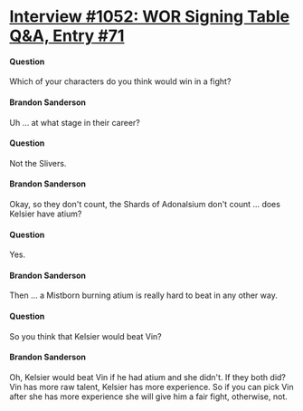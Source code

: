 # [Interview #1052: WOR Signing Table Q&A, Entry #71](https://www.theoryland.com/intvmain.php?i=1052#71)

#### Question

Which of your characters do you think would win in a fight?

#### Brandon Sanderson

Uh … at what stage in their career?

#### Question

Not the Slivers.

#### Brandon Sanderson

Okay, so they don't count, the Shards of Adonalsium don't count … does Kelsier have atium?

#### Question

Yes.

#### Brandon Sanderson

Then … a Mistborn burning atium is really hard to beat in any other way.

#### Question

So you think that Kelsier would beat Vin?

#### Brandon Sanderson

Oh, Kelsier would beat Vin if he had atium and she didn't. If they both did? Vin has more raw talent, Kelsier has more experience. So if you can pick Vin after she has more experience she will give him a fair fight, otherwise, not.

